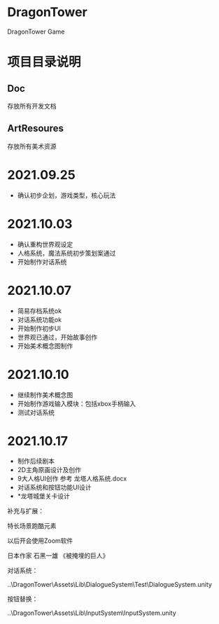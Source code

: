 # DragonTower
DragonTower Game



# 项目目录说明

## Doc

存放所有开发文档

## ArtResoures

存放所有美术资源









# 2021.09.25

- 确认初步企划，游戏类型，核心玩法



# 2021.10.03

- 确认重构世界观设定
- 人格系统，魔法系统初步策划案通过
- 开始制作对话系统



# 2021.10.07

- 简易存档系统ok
- 对话系统功能ok
- 开始制作初步UI
- 世界观已通过，开始故事创作
- 开始美术概念图制作



# 2021.10.10

- 继续制作美术概念图
- 开始制作游戏输入模块：包括xbox手柄输入
- 测试对话系统

# 2021.10.17

- 制作后续剧本
- 2D主角原画设计及创作
- 9大人格UI创作  参考   龙塔人格系统.docx
- 对话系统和按钮功能UI设计
- *龙塔城堡关卡设计

补充与扩展：

特长场景跑酷元素

以后开会使用Zoom软件

日本作家    石黑一雄  《被掩埋的巨人》

对话系统：

..\DragonTower\Assets\Lib\DialogueSystem\Test\DialogueSystem.unity

按钮替换：

..\DragonTower\Assets\Lib\InputSystem\InputSystem.unity

